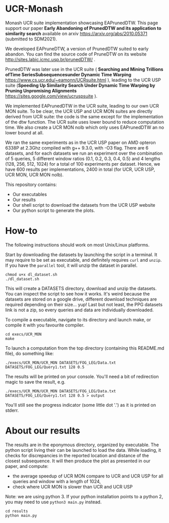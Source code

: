 # UCR-Monash
Monash UCR suite implementation showcasing EAPrunedDTW.
This page support our paper **Early Abandoning of PrunedDTW and its application to similarity search**
available on arxiv https://arxiv.org/abs/2010.05371 (submitted to SDM2021).

We developed EAPruneDTW, a version of PrunedDTW suited to early abandon.
You can find the source code of PruneDTW on its website http://sites.labic.icmc.usp.br/prunedDTW/ .

PrunedDTW was later use in the UCR suite ( **Searching and Mining Trillions ofTime SeriesSubsequencesunder Dynamic Time Warping** https://www.cs.ucr.edu/~eamonn/UCRsuite.html ),
leading to the UCR USP suite (**Speeding Up Similarity Search Under Dynamic Time Warping by Pruning Unpromising Alignments** https://sites.google.com/view/ucruspsuite ).

We implemented EAPrunedDTW in the UCR suite, leading to our own UCR MON suite.
To be clear, the UCR USP and UCR MON suites are directly derived from UCR suite: the code is the same except for the implementation of the dtw function.
The UCR suite uses lower bound to reduce computation time.
We also create a UCR MON nolb which only uses EAPrunedDTW an no lower bound at all.

We ran the same experiments as in the UCR USP paper on AMD opteron 6338P at 2.3Ghz compiled with g++ 9.3.0, with -O3 flag.
There are 6 datasets, and for each datasets we run an experiment over the combination of  5 queries,
5 different window ratios (0.1, 0.2, 0.3, 0.4, 0.5) and 4 lengths (128, 256, 512, 1024) for a total of 100 experiments per dataset.
Hence, we have 600 results per implementations, 2400 in total (for UCR, UCR USP, UCR MON, UCR MON nolb).

This repository contains:
  *  Our executables
  *  Our results
  *  Our shell script to download the datasets from the UCR USP website
  *  Our python script to generate the plots.


# How-to
The following instructions should work on most Unix/Linux platforms.

Start by downloading the datasets by launching the script in a terminal.
It may require to be set as executable, and definitely requires `curl` and `unzip`.
If you have the `parallel` tool, it will unzip the dataset in parallel.
```
chmod u+x dl_dataset.sh
./dl_dataset.sh
```

This will create a DATASETS directory, download and unzip the datasets.
You can inspect the script to see how it works.
It's weird because the datasets are stored on a google drive,
different download techniques are required depending on their size... yup!
Last but not least, the PPG datasets link is not a zip, so every queries and data are individually downloaded.

To compile a executable, navigate to its directory and launch make,
or compile it with you favourite compiler.
```
cd execs/UCR_MON
make
```


To launch a computation from the top directory (containing this README.md file),
do something like:
```
./execs/UCR_MON/UCR_MON DATASETS/FOG_LEG/Data.txt DATASETS/FOG_LEG/Query1.txt 128 0.5
```
The results will be printed on your console. You'll need a bit of redirection magic to save the result, e.g.
```
./execs/UCR_MON/UCR_MON DATASETS/FOG_LEG/Data.txt DATASETS/FOG_LEG/Query1.txt 128 0.5 > output
```
You'll still see the progress indicator (some little dot '.') as it is printed on stderr.

# About our results

The results are in the eponymous directory, organized by executable.
The python script living their can be launched to load the data.
While loading, it checks for discrepancies in the reported location and distance of the closest subsequence.
It will then produce the plot as presented in our paper, and compute:
  * the average speedup of UCR MON compare to UCR and UCR USP for all queries and window with a length of 1024,
  * check where UCR MON is slower than UCR and UCR USP

Note: we are using python 3.
If your python installation points to a python 2, you may need to use `python3 main.py` instead.

```
cd results
python main.py
```

